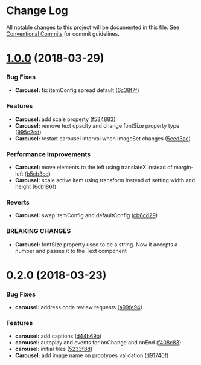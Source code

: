 # Change Log

All notable changes to this project will be documented in this file.
See [Conventional Commits](https://conventionalcommits.org) for commit guidelines.

<a name="1.0.0"></a>
# [1.0.0](https://github.com/CraveFood/farmblocks/compare/@crave/farmblocks-carousel@0.2.0...@crave/farmblocks-carousel@1.0.0) (2018-03-29)


### Bug Fixes

* **Carousel:** fix itemConfig spread default ([6c38f7f](https://github.com/CraveFood/farmblocks/commit/6c38f7f))


### Features

* **Carousel:** add scale property ([f534883](https://github.com/CraveFood/farmblocks/commit/f534883))
* **Carousel:** remove text opacity and change fontSize property type ([995c2cd](https://github.com/CraveFood/farmblocks/commit/995c2cd))
* **Carousel:** restart carousel interval when imageSet changes ([5eed3ac](https://github.com/CraveFood/farmblocks/commit/5eed3ac))


### Performance Improvements

* **Carousel:** move elements to the left using translateX instead of margin-left ([b5cb3cd](https://github.com/CraveFood/farmblocks/commit/b5cb3cd))
* **Carousel:** scale active item using transform instead of setting width and height ([6cb186f](https://github.com/CraveFood/farmblocks/commit/6cb186f))


### Reverts

* **Carousel:** swap itemConfig and defaultConfig ([cb6cd29](https://github.com/CraveFood/farmblocks/commit/cb6cd29))


### BREAKING CHANGES

* **Carousel:** fontSize property used to be a string. Now it accepts a number and passes it to the Text component




<a name="0.2.0"></a>
# 0.2.0 (2018-03-23)


### Bug Fixes

* **carousel:** address code review requests ([a99fe94](https://github.com/CraveFood/farmblocks/commit/a99fe94))


### Features

* **carousel:** add captions ([d44b69b](https://github.com/CraveFood/farmblocks/commit/d44b69b))
* **carousel:** autoplay and events for onChange and onEnd ([f408c83](https://github.com/CraveFood/farmblocks/commit/f408c83))
* **carousel:** initial files ([5233f8d](https://github.com/CraveFood/farmblocks/commit/5233f8d))
* **Carousel:** add image name on proptypes validation ([d91740f](https://github.com/CraveFood/farmblocks/commit/d91740f))
